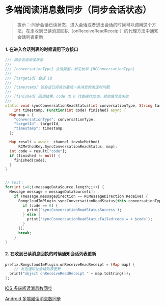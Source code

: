 #  多端阅读消息数同步（同步会话状态）



> 提示：:同步会话已读状态，进入会话或者退出会话的时候可以调用这个方法，在走收到已读消息回执（onReceiveReadReceip ）的代理方法中通知会话列表更新



#### 1. 在进入会话列表的时候调用下方接口

```dart
/// 同步会话阅读状态
///
/// [conversationType] 会话类型，参见枚举 [RCConversationType]
///
/// [targetId] 会话 id
///
/// [timestamp] 该会话已阅读的最后一条消息的发送时间戳
///
/// [finished] 回调结果，code 为 0 代表操作成功，其他值代表失败
///
static void syncConversationReadStatus(int conversationType, String targetId,
    int timestamp, Function(int code) finished) async {
  Map map = {
    "conversationType": conversationType,
    "targetId": targetId,
    "timestamp": timestamp
  };

  Map result = await _channel.invokeMethod(
      RCMethodKey.SyncConversationReadStatus, map);
  int code = result["code"];
  if (finished != null) {
    finished(code);
  }
}


// test：
for(int i=0;i<messageDataSource.length;i++) {
  Message message = messageDataSource[i];
    if (message.messageDirection == RCMessageDirection.Receive) {
      RongcloudImPlugin.syncConversationReadStatus(this.conversationType, this.targetId, message.sentTime, (int code){
        if (code == 0) {
          print('syncConversationReadStatusSuccess');
        } else {
          print('syncConversationReadStatusFailed:code = + $code');
        }
      });
      break;
    }
}
```



#### 2. 在收到已读消息回执的时候通知会话列表更新

```dart
prefix.RongcloudImPlugin.onReceiveReadReceipt = (Map map) {
	// 发送通知让会话列表更新
  print("object onReceiveReadReceipt " + map.toString());
};
```





[iOS 多端阅读消息数同步](https://docs.rongcloud.cn/im/imlib/ios/functions/syncreadstatus/)

[Android 多端阅读消息数同步](https://docs.rongcloud.cn/im/imlib/android/functions/syncreadstatus/)

